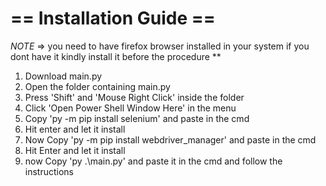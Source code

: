 == Installation Guide ==
========================

*NOTE*
=> you need to have firefox browser installed in your system
   if you dont have it kindly install it before the procedure
**

1. Download main.py
2. Open the folder containing main.py
3. Press 'Shift' and 'Mouse Right Click' inside the folder 
4. Click 'Open Power Shell Window Here' in the menu
5. Copy 'py -m pip install selenium' and paste in the cmd
6. Hit enter and let it install
7. Now Copy 'py -m pip install webdriver_manager' and paste in the cmd
8. Hit Enter and let it install
9. now Copy 'py .\main.py' and paste it in the cmd and follow the instructions